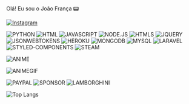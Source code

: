 Olá! Eu sou o João França 📟






[![Instagram](https://img.shields.io/badge/Instagram-E4405F?style=for-the-badge&logo=instagram&logoColor=white)][def]

[def]: https://www.instagram.com/jjjjjjjjoaooo/
![PYTHON](https://img.shields.io/badge/Python-3776AB?style=for-the-badge&logo=python&logoColor=white)
![HTML](https://img.shields.io/badge/HTML-239120?style=for-the-badge&logo=html5&logoColor=white)
![JAVASCRIPT](https://img.shields.io/badge/JavaScript-F7DF1E?style=for-the-badge&logo=javascript&logoColor=black)
![NODE.JS](https://img.shields.io/badge/Node.js-43853D?style=for-the-badge&logo=node.js&logoColor=white)
![HTMLS](https://img.shields.io/badge/HTML5-E34F26?style=for-the-badge&logo=html5&logoColor=white)
![JQUERY](https://img.shields.io/badge/jQuery-0769AD?style=for-the-badge&logo=jquery&logoColor=white)
![JSONWEBTOKENS](https://img.shields.io/badge/json%20web%20tokens-323330?style=for-the-badge&logo=json-web-tokens&logoColor=pink)
![HEROKU](https://img.shields.io/badge/Heroku-430098?style=for-the-badge&logo=heroku&logoColor=white)
![MONGODB](https://img.shields.io/badge/MongoDB-4EA94B?style=for-the-badge&logo=mongodb&logoColor=white)
![MYSQL](https://img.shields.io/badge/MySQL-00000F?style=for-the-badge&logo=mysql&logoColor=white)
![LARAVEL](https://img.shields.io/badge/Laravel-FF2D20?style=for-the-badge&logo=laravel&logoColor=white)
![STYLED-COMPONENTS](https://img.shields.io/badge/styled--components-DB7093?style=for-the-badge&logo=styled-components&logoColor=white)
![STEAM](https://img.shields.io/badge/Steam-000000?style=for-the-badge&logo=steam&logoColor=white)

![ANIME](https://gifs.eco.br/wp-content/uploads/2022/11/gifs-de-programador-17.gif)

![ANIMEGIF](https://64.media.tumblr.com/4ac57db98021ffd3a4e6717dee097802/aa44282323a3c36a-66/s500x750/727356ce2f1c9fdf07998fcd735c32d83e30f05d.gifv)

![PAYPAL](https://img.shields.io/badge/PayPal-00457C?style=for-the-badge&logo=paypal&logoColor=white)
![SPONSOR](https://img.shields.io/badge/sponsor-30363D?style=for-the-badge&logo=GitHub-Sponsors&logoColor=#white)
![LAMBORGHINI](https://aleen42.github.io/badges/src/lamborghini.svg)

![Top Langs](https://camo.githubusercontent.com/98b67e307b87af6c0c2ec530980be8d2e3f094b6068703f7a2ddaf4b751a6333/68747470733a2f2f6769746875622d726561646d652d73746174732e76657263656c2e6170702f6170693f757365726e616d653d616e7572616768617a72612672616e6b5f69636f6e3d676974687562)
